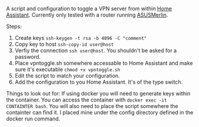 A script and configuration to toggle a VPN server from within [Home Assistant](https://home-assistant.io/). Currently only tested with a router running [ASUSMerlin](https://asuswrt.lostrealm.ca/).

Steps:
1. Create keys ```ssh-keygen -t rsa -b 4096 -C "comment"```
2. Copy key to host ```ssh-copy-id user@host```
3. Verfiy the connection ```ssh user@host```. You shouldn't be asked for a password.
4. Place vpntoggle.sh somewhere accessable to Home Assistant and make sure it's executable ```chmod +x vpntoggle.sh```
5. Edit the script to match your configuration.
6. Add the configuration to you Home Assistant. It's of the type switch.

Things to look out for:
If using docker you will need to generate keys within the container. You can access the container with ```docker exec -it CONTAINTER bash```. You will also need to place the script somewhere the containter can find it. I placed mine under the config directory defined in the docker run command.
